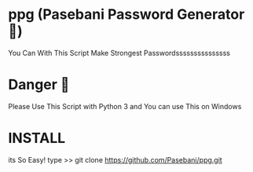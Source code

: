 # ppg (Pasebani Password Generator :dancer:)
You Can With This Script Make Strongest Passwordsssssssssssssss
# Danger :shit:
Please Use This Script with Python 3 
and You can use This on Windows
# INSTALL
its So Easy!
type >> git clone https://github.com/Pasebani/ppg.git
